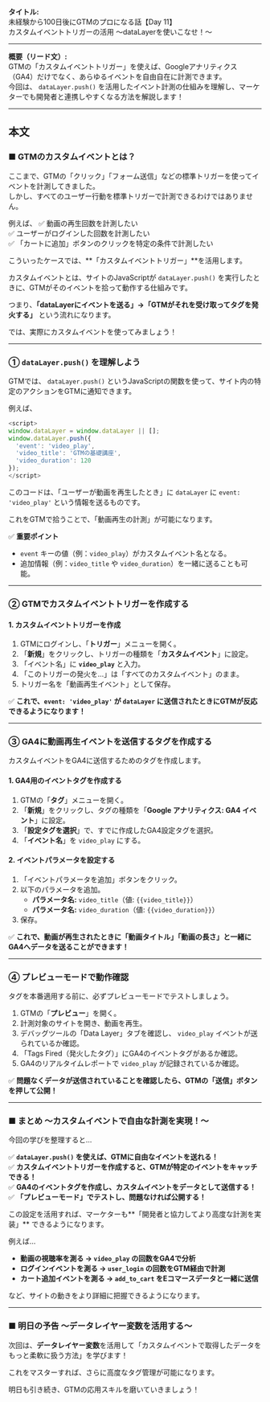 **タイトル:**  
未経験から100日後にGTMのプロになる話【Day 11】  
カスタムイベントトリガーの活用 〜dataLayerを使いこなせ！〜

---

**概要（リード文）:**  
GTMの「カスタムイベントトリガー」を使えば、Googleアナリティクス（GA4）だけでなく、あらゆるイベントを自由自在に計測できます。  
今回は、 `dataLayer.push()` を活用したイベント計測の仕組みを理解し、マーケターでも開発者と連携しやすくなる方法を解説します！

---

## **本文**

### ■ GTMのカスタムイベントとは？

ここまで、GTMの「クリック」「フォーム送信」などの標準トリガーを使ってイベントを計測してきました。  
しかし、すべてのユーザー行動を標準トリガーで計測できるわけではありません。

例えば、
✅ 動画の再生回数を計測したい  
✅ ユーザーがログインした回数を計測したい  
✅ 「カートに追加」ボタンのクリックを特定の条件で計測したい  

こういったケースでは、**「カスタムイベントトリガー」**を活用します。

カスタムイベントとは、サイトのJavaScriptが `dataLayer.push()` を実行したときに、GTMがそのイベントを拾って動作する仕組みです。

つまり、**「dataLayerにイベントを送る」→「GTMがそれを受け取ってタグを発火する」** という流れになります。

では、実際にカスタムイベントを使ってみましょう！

---

### **① `dataLayer.push()` を理解しよう**

GTMでは、 `dataLayer.push()` というJavaScriptの関数を使って、サイト内の特定のアクションをGTMに通知できます。

例えば、
```javascript
<script>
window.dataLayer = window.dataLayer || [];
window.dataLayer.push({
  'event': 'video_play',
  'video_title': 'GTMの基礎講座',
  'video_duration': 120
});
</script>
```
このコードは、「ユーザーが動画を再生したとき」に `dataLayer` に `event: 'video_play'` という情報を送るものです。

これをGTMで拾うことで、「動画再生の計測」が可能になります。

✅ **重要ポイント**
- `event` キーの値（例：`video_play`）がカスタムイベント名となる。
- 追加情報（例：`video_title` や `video_duration`）を一緒に送ることも可能。

---

### **② GTMでカスタムイベントトリガーを作成する**

#### **1. カスタムイベントトリガーを作成**

1. GTMにログインし、「**トリガー**」メニューを開く。
2. 「**新規**」をクリックし、トリガーの種類を「**カスタムイベント**」に設定。
3. 「イベント名」に **`video_play`** と入力。
4. 「このトリガーの発火を…」は「すべてのカスタムイベント」のまま。
5. トリガー名を「動画再生イベント」として保存。

✅ **これで、`event: 'video_play'` が `dataLayer` に送信されたときにGTMが反応できるようになります！**

---

### **③ GA4に動画再生イベントを送信するタグを作成する**

カスタムイベントをGA4に送信するためのタグを作成します。

#### **1. GA4用のイベントタグを作成する**

1. GTMの「**タグ**」メニューを開く。
2. 「**新規**」をクリックし、タグの種類を「**Google アナリティクス: GA4 イベント**」に設定。
3. 「**設定タグを選択**」で、すでに作成したGA4設定タグを選択。
4. 「**イベント名**」を `video_play` にする。

#### **2. イベントパラメータを設定する**

1. 「イベントパラメータを追加」ボタンをクリック。
2. 以下のパラメータを追加。
   - **パラメータ名:** `video_title`（値: `{{video_title}}`）
   - **パラメータ名:** `video_duration`（値: `{{video_duration}}`）
3. 保存。

✅ **これで、動画が再生されたときに「動画タイトル」「動画の長さ」と一緒にGA4へデータを送ることができます！**

---

### **④ プレビューモードで動作確認**

タグを本番適用する前に、必ずプレビューモードでテストしましょう。

1. GTMの「**プレビュー**」を開く。
2. 計測対象のサイトを開き、動画を再生。
3. デバッグツールの「Data Layer」タブを確認し、 `video_play` イベントが送られているか確認。
4. 「Tags Fired（発火したタグ）」にGA4のイベントタグがあるか確認。
5. GA4のリアルタイムレポートで `video_play` が記録されているか確認。

✅ **問題なくデータが送信されていることを確認したら、GTMの「送信」ボタンを押して公開！**

---

### **■ まとめ 〜カスタムイベントで自由な計測を実現！〜**

今回の学びを整理すると…

✅ **`dataLayer.push()` を使えば、GTMに自由なイベントを送れる！**  
✅ **カスタムイベントトリガーを作成すると、GTMが特定のイベントをキャッチできる！**  
✅ **GA4のイベントタグを作成し、カスタムイベントをデータとして送信する！**  
✅ **「プレビューモード」でテストし、問題なければ公開する！**  

この設定を活用すれば、マーケターも**「開発者と協力してより高度な計測を実装」** できるようになります。

例えば…
- **動画の視聴率を測る → `video_play` の回数をGA4で分析**
- **ログインイベントを測る → `user_login` の回数をGTM経由で計測**
- **カート追加イベントを測る → `add_to_cart` をEコマースデータと一緒に送信**

など、サイトの動きをより詳細に把握できるようになります。

---

### **■ 明日の予告 〜データレイヤー変数を活用する〜**

次回は、**データレイヤー変数**を活用して「カスタムイベントで取得したデータをもっと柔軟に扱う方法」を学びます！

これをマスターすれば、さらに高度なタグ管理が可能になります。

明日も引き続き、GTMの応用スキルを磨いていきましょう！

